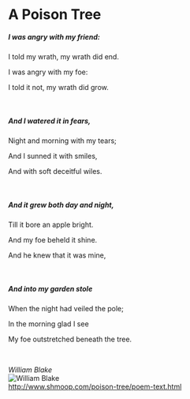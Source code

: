 # A Poison Tree

##### I was angry with my friend: 
 
I told my wrath, my wrath did end.  

I was angry with my foe:  

I told it not, my wrath did grow.  
    
 <br>
  
##### And I watered it in fears,  

Night and morning with my tears;   

And I sunned it with smiles,  

And with soft deceitful wiles.  
 
 <br> 
 
##### And it grew both day and night,  

Till it bore an apple bright.  

And my foe beheld it shine.  
   
And he knew that it was mine,  
 
 <br>       
 
##### And into my garden stole  

When the night had veiled the pole;   

In the morning glad I see  

My foe outstretched beneath the tree.   
 
 <br>
 
   _William Blake_   
   ![William Blake](https://www.poets.org/sites/default/files/styles/286x289/public/images/biographies/wblake.jpg?itok=ZQxq5g4j)  
   http://www.shmoop.com/poison-tree/poem-text.html
